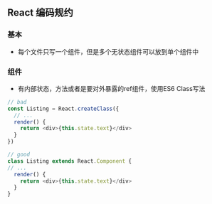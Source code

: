 ## React 编码规约

### 基本
+ 每个文件只写一个组件，但是多个无状态组件可以放到单个组件中

### 组件
+ 有内部状态，方法或者是要对外暴露的ref组件，使用ES6 Class写法
```js
// bad 
const Listing = React.createClass({
  // ...
  render() {
    return <div>{this.state.text}</div>
  }
})

// good
class Listing extends React.Component {
// ...
  render() {
    return <div>{this.state.text}</div>
  }
}
```

